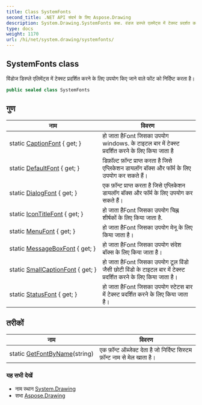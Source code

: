 ```yaml
---
title: Class SystemFonts
second_title: .NET API संदर्भ के लिए Aspose.Drawing
description: System.Drawing.SystemFonts कक्ष. वंडज डस्प्ले एलमेंट्स में टेक्स्ट प्रदर्शत करने के लए उपयग कए जने वले फंट क नर्दष्ट करत है
type: docs
weight: 1170
url: /hi/net/system.drawing/systemfonts/
---
```

## SystemFonts class

विंडोज डिस्प्ले एलिमेंट्स में टेक्स्ट प्रदर्शित करने के लिए उपयोग किए जाने वाले फोंट को निर्दिष्ट करता है।

```csharp
public sealed class SystemFonts
```

## गुण

| नाम | विवरण |
| --- | --- |
| static [CaptionFont](../../system.drawing/systemfonts/captionfont/) { get; } | हो जाता हैFont जिसका उपयोग windows. के टाइटल बार में टेक्स्ट प्रदर्शित करने के लिए किया जाता है |
| static [DefaultFont](../../system.drawing/systemfonts/defaultfont/) { get; } | डिफ़ॉल्ट फ़ॉन्ट प्राप्त करता है जिसे एप्लिकेशन डायलॉग बॉक्स और फॉर्म के लिए उपयोग कर सकते हैं। |
| static [DialogFont](../../system.drawing/systemfonts/dialogfont/) { get; } | एक फ़ॉन्ट प्राप्त करता है जिसे एप्लिकेशन डायलॉग बॉक्स और फॉर्म के लिए उपयोग कर सकते हैं। |
| static [IconTitleFont](../../system.drawing/systemfonts/icontitlefont/) { get; } | हो जाता हैFont जिसका उपयोग चिह्न शीर्षकों के लिए किया जाता है. |
| static [MenuFont](../../system.drawing/systemfonts/menufont/) { get; } | हो जाता हैFont जिसका उपयोग मेनू के लिए किया जाता है। |
| static [MessageBoxFont](../../system.drawing/systemfonts/messageboxfont/) { get; } | हो जाता हैFont जिसका उपयोग संदेश बॉक्स के लिए किया जाता है। |
| static [SmallCaptionFont](../../system.drawing/systemfonts/smallcaptionfont/) { get; } | हो जाता हैFont जिसका उपयोग टूल विंडो जैसी छोटी विंडो के टाइटल बार में टेक्स्ट प्रदर्शित करने के लिए किया जाता है। |
| static [StatusFont](../../system.drawing/systemfonts/statusfont/) { get; } | हो जाता हैFont जिसका उपयोग स्टेटस बार में टेक्स्ट प्रदर्शित करने के लिए किया जाता है। |

## तरीकों

| नाम | विवरण |
| --- | --- |
| static [GetFontByName](../../system.drawing/systemfonts/getfontbyname/)(string) | एक फ़ॉन्ट ऑब्जेक्ट देता है जो निर्दिष्ट सिस्टम फ़ॉन्ट नाम से मेल खाता है। |

### यह सभी देखें

* नाम स्थान [System.Drawing](../../system.drawing/)
* सभा [Aspose.Drawing](../../)


